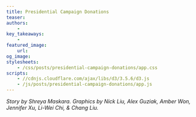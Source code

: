 ```yaml
---
title: Presidential Campaign Donations
teaser: 
authors:
    - 
key_takeaways:
    - 
featured_image:
    url: 
og_image: 
stylesheets:
    - /css/posts/presidential-campaign-donations/app.css
scripts:
    - //cdnjs.cloudflare.com/ajax/libs/d3/3.5.6/d3.js
    - /js/posts/presidential-campaign-donations/app.js
---
```


*Story by Shreya Maskara. Graphics by Nick Liu, Alex Guziak, Amber Won, Jennifer Xu, Li-Wei Chi, & Chang Liu.*
